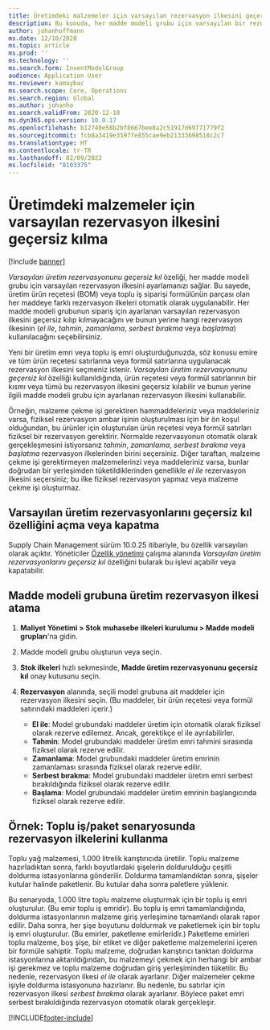 ```yaml
---
title: Üretimdeki malzemeler için varsayılan rezervasyon ilkesini geçersiz kılma
description: Bu konuda, her madde modeli grubu için varsayılan bir rezervasyon ilkesinin nasıl ayarlanacağını açıklanmaktadır. Böylece farklı rezervasyon ilkeleri, üretim ürün reçetesi (BOM) veya toplu iş emri formülünün parçası olan her bir maddeye otomatik olarak uygulanabilir.
author: johanhoffmann
ms.date: 12/10/2020
ms.topic: article
ms.prod: ''
ms.technology: ''
ms.search.form: InventModelGroup
audience: Application User
ms.reviewer: kamaybac
ms.search.scope: Core, Operations
ms.search.region: Global
ms.author: johanho
ms.search.validFrom: 2020-12-10
ms.dyn365.ops.version: 10.0.17
ms.openlocfilehash: b12740e58b2bf8667bee8a2c51917d69771779f2
ms.sourcegitcommit: fcb8a3419e3597fe855cae9eb21333698518c2c7
ms.translationtype: HT
ms.contentlocale: tr-TR
ms.lasthandoff: 02/09/2022
ms.locfileid: "8103375"
---
```

# <a name="override-the-default-reservation-principle-for-materials-in-production"></a>Üretimdeki malzemeler için varsayılan rezervasyon ilkesini geçersiz kılma

[!include [banner](../includes/banner.md)]

*Varsayılan üretim rezervasyonunu geçersiz kıl* özeliği, her madde modeli grubu için varsayılan rezervasyon ilkesini ayarlamanızı sağlar. Bu sayede, üretim ürün reçetesi (BOM) veya toplu iş siparişi formülünün parçası olan her maddeye farklı rezervasyon ilkeleri otomatik olarak uygulanabilir. Her madde modeli grubunun sipariş için ayarlanan varsayılan rezervasyon ilkesini geçersiz kılıp kılmayacağını ve bunun yerine hangi rezervasyon ilkesinin (*el ile*, *tahmin*, *zamanlama*, *serbest bırakma* veya *başlatma*) kullanılacağını seçebilirsiniz.

Yeni bir üretim emri veya toplu iş emri oluşturduğunuzda, söz konusu emire ve tüm ürün reçetesi satırlarına veya formül satırlarına uygulanacak rezervasyon ilkesini seçmeniz istenir. *Varsayılan üretim rezervasyonunu geçersiz kıl* özelliği kullanıldığında, ürün reçetesi veya formül satırlarının bir kısmı veya tümü bu rezervasyon ilkesini geçersiz kılabilir ve bunun yerine ilgili madde modeli grubu için ayarlanan rezervasyon ilkesini kullanabilir.

Örneğin, malzeme çekme işi gerektiren hammaddeleriniz veya maddeleriniz varsa, fiziksel rezervasyon ambar işinin oluşturulması için bir ön koşul olduğundan, bu ürünler için oluşturulan ürün reçetesi veya formül satırları fiziksel bir rezervasyon gerektirir. Normalde rezervasyonun otomatik olarak gerçekleşmesini istiyorsanız *tahmin*, *zamanlama*, *serbest bırakma* veya *başlatma* rezervasyon ilkelerinden birini seçersiniz. Diğer taraftan, malzeme çekme işi gerektirmeyen malzemelerinzi veya maddeleriniz varsa, bunlar doğrudan bir yerleşimden tüketildiklerinden genellikle *el ile* rezervasyon ilkesini seçersiniz; bu ilke fiziksel rezervasyon yapmaz veya malzeme çekme işi oluşturmaz.

## <a name="turn-the-override-default-production-reservation-feature-on-or-off"></a>Varsayılan üretim rezervasyonlarını geçersiz kıl özelliğini açma veya kapatma

Supply Chain Management sürüm 10.0.25 itibariyle, bu özellik varsayılan olarak açıktır. Yöneticiler [Özellik yönetimi](../../fin-ops-core/fin-ops/get-started/feature-management/feature-management-overview.md) çalışma alanında *Varsayılan üretim rezervasyonlarını geçersiz kıl* özelliğini bularak bu işlevi açabilir veya kapatabilir.

## <a name="assign-a-production-reservation-policy-to-an-item-model-group"></a>Madde modeli grubuna üretim rezervasyon ilkesi atama

1. **Maliyet Yönetimi \> Stok muhasebe ilkeleri kurulumu \> Madde modeli grupları**'na gidin.
1. Madde modeli grubu oluşturun veya seçin.
1. **Stok ilkeleri** hızlı sekmesinde, **Madde üretim rezervasyonunu geçersiz kıl** onay kutusunu seçin.
1. **Rezervasyon** alanında, seçili model grubuna ait maddeler için rezervasyon ilkesini seçin. (Bu maddeler, bir ürün reçetesi veya formül satırındaki maddeleri içerir.)

    - **El ile**: Model grubundaki maddeler üretim için otomatik olarak fiziksel olarak rezerve edilemez. Ancak, gerektikçe el ile ayrılabilirler.
    - **Tahmin**: Model grubundaki maddeler üretim emri tahmini sırasında fiziksel olarak rezerve edilir.
    - **Zamanlama**: Model grubundaki maddeler üretim emrinin zamanlaması sırasında fiziksel olarak rezerve edilir.
    - **Serbest bırakma**: Model grubundaki maddeler üretim emri serbest bırakıldığında fiziksel olarak rezerve edilir.
    - **Başlama**: Model grubundaki maddeler üretim emrinin başlangıcında fiziksel olarak rezerve edilir.

## <a name="example-using-reservation-principles-in-a-bulkpack-scenario"></a>Örnek: Toplu iş/paket senaryosunda rezervasyon ilkelerini kullanma

Toplu yağ malzemesi, 1.000 litrelik karıştırıcıda üretilir. Toplu malzeme hazırladıktan sonra, farklı boyutlardaki şişelerin doldurulduğu çeşitli doldurma istasyonlarına gönderilir. Doldurma tamamlandıktan sonra, şişeler kutular halinde paketlenir. Bu kutular daha sonra paletlere yüklenir.

Bu senaryoda, 1.000 litre toplu malzeme oluşturmak için bir toplu iş emri oluşturulur. (Bu emir toplu iş emridir). Bu toplu iş emri tamamlandığında, doldurma istasyonlarının malzeme giriş yerleşimine tamamlandı olarak rapor edilir. Daha sonra, her şişe boyutunu doldurmak ve paketlemek için bir toplu iş emri oluşturulur. (Bu emirler, paketleme emirleridir.) Paketleme emirleri toplu malzeme, boş şişe, bir etiket ve diğer paketleme malzemelerini içeren bir formüle sahiptir. Toplu malzeme, doğrudan karıştırıcı tanktan doldurma istasyonlarına aktarıldığından, bu malzemeyi çekmek için herhangi bir ambar işi gerekmez ve toplu malzeme doğrudan giriş yerleşiminden tüketilir. Bu nedenle, rezervasyon ilkesi *el ile* olarak ayarlanır. Diğer malzemeler çekme işiyle doldurma istasyonuna hazırlanır. Bu nedenle, bu satırlar için rezervasyon ilkesi *serbest bırakma* olarak ayarlanır. Böylece paket emri serbest bırakıldığında rezervasyon otomatik olarak gerçekleşir.


[!INCLUDE[footer-include](../../includes/footer-banner.md)]